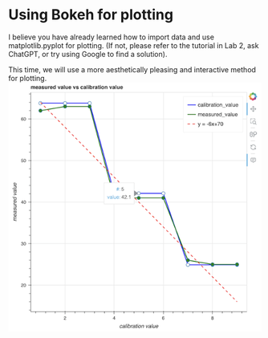 # Using Bokeh for plotting

I believe you have already learned how to import data and use matplotlib.pyplot for plotting. (If not, please refer to the tutorial in Lab 2, ask ChatGPT, or try using Google to find a solution).

This time, we will use a more aesthetically pleasing and interactive method for plotting.
![error](/pic/5.png)
